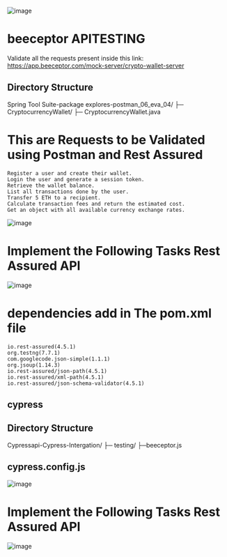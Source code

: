 ![image](https://github.com/user-attachments/assets/a7e916c9-6f04-4918-8690-85cfa34dc784)

# beeceptor APITESTING
Validate all the requests present inside this link: https://app.beeceptor.com/mock-server/crypto-wallet-server

 ## Directory Structure
Spring Tool Suite-package explores-postman_06_eva_04/ ├─ CryptocurrencyWallet/ ├─ CryptocurrencyWallet.java

# This are Requests to be Validated using Postman and Rest Assured
    Register a user and create their wallet.
    Login the user and generate a session token.
    Retrieve the wallet balance.
    List all transactions done by the user.
    Transfer 5 ETH to a recipient.
    Calculate transaction fees and return the estimated cost.
    Get an object with all available currency exchange rates.
![image](https://github.com/user-attachments/assets/1eedb7c9-c12e-43f5-9122-58b3b7922cce)

# Implement the Following Tasks Rest Assured API
![image](https://github.com/user-attachments/assets/fad81927-c0c4-4382-a910-a52bd6e888b9)
# dependencies add in The pom.xml file 
    io.rest-assured(4.5.1)
    org.testng(7.7.1)
    com.googlecode.json-simple(1.1.1)
    org.jsoup(1.14.3)
    io.rest-assured/json-path(4.5.1)
    io.rest-assured/xml-path(4.5.1)
    io.rest-assured/json-schema-validator(4.5.1)

    
 ## cypress   
 ## Directory Structure
Cypressapi-Cypress-Intergation/ ├─ testing/ ├─beeceptor.js
 ## cypress.config.js 
 ![image](https://github.com/user-attachments/assets/095af689-e276-4c61-a2ac-8e4d7bd8e9d2)
# Implement the Following Tasks Rest Assured API
![image](https://github.com/user-attachments/assets/e40e4a8d-48e3-4906-9deb-d1b8f5cc01cd)

